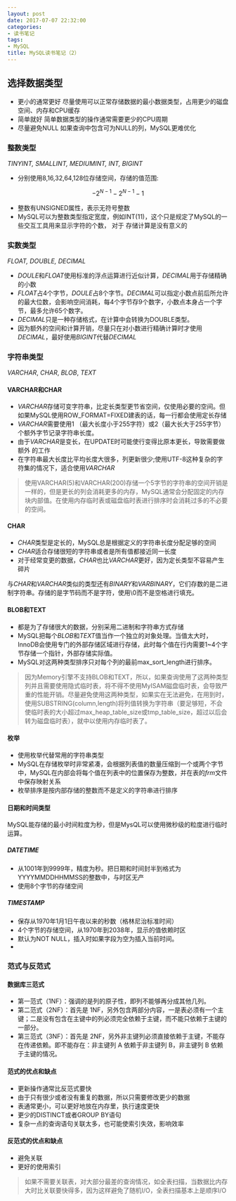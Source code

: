 ```yaml
---
layout: post
date: 2017-07-07 22:32:00
categories: 
- 读书笔记
tags:
- MySQL
title: MySQL读书笔记（2）
---
```


## 选择数据类型
- 更小的通常更好
尽量使用可以正常存储数据的最小数据类型，占用更少的磁盘空间、内存和CPU缓存
- 简单就好
简单数据类型的操作通常需要更少的CPU周期
- 尽量避免NULL
如果查询中包含可为NULL的列，MySQL更难优化

<!-- more -->


### 整数类型
*TINYINT, SMALLINT, MEDIUMINT, INT, BIGINT*  
- 分别使用8,16,32,64,128位存储空间，存储的值范围:
```math
-2^{N-1} - 2^{N-1}-1
```
- 整数有UNSIGNED属性，表示无符号整数  
- MySQL可以为整数类型指定宽度，例如INT(11)，这个只是规定了MySQL的一些交互工具用来显示字符的个数， 对于 存储计算是没有意义的
### 实数类型
*FLOAT, DOUBLE, DECIMAL*
- *DOULE*和*FLOAT*使用标准的浮点运算进行近似计算，*DECIMAL*用于存储精确的小数
- *FLOAT*占4个字节，*DOULE*占8个字节。*DECIMAL*可以指定小数点前后所允许的最大位数，会影响空间消耗，每4个字节存9个数字，小数点本身占一个字节，最多允许65个数字。
- *DECIMAL*只是一种存储格式，在计算中会转换为DOUBLE类型。
- 因为额外的空间和计算开销，尽量只在对小数进行精确计算时才使用*DECIMAL*，最好使用*BIGINT*代替*DECIMAL*

### 字符串类型
*VARCHAR*, *CHAR*, *BLOB*, *TEXT*
#### VARCHAR和CHAR
- *VARCHAR*存储可变字符串，比定长类型更节省空间，仅使用必要的空间。但如果MySQL使用ROW_FORMAT=FIXED建表的话，每一行都会使用定长存储
- *VARCHAR*需要使用1 （最大长度小于255字符）或2（最大长大于255字节）个额外字节记录字符串长度。
- 由于*VARCHAR*是变长，在UPDATE时可能使行变得比原本更长，导致需要做额外 的工作
- 在字符串最大长度比平均长度大很多，列更新很少;使用UTF-8这种复杂的字符集的情况下，适合使用*VARCHAR*

> 使用VARCHAR(5)和VARCHAR(200)存储一个5字节的字符串的空间开销是一样的，但是更长的列会消耗更多的内存，MySQL通常会分配固定的内存块内部值。在使用内存临时表或磁盘临时表进行排序时会消耗过多的不必要的空间。

#### CHAR
- *CHAR*类型是定长的，MySQL总是根据定义的字符串长度分配足够的空间
- *CHAR*适合存储很短的字符串或者是所有值都接近同一长度
- 对于经常变更的数据，*CHAR*也比*VARCHAR*更好，因为定长类型不容易产生碎片

与*CHAR*和*VARCHAR*类似的类型还有*BINARY*和*VARBINARY*，它们存数的是二进制字符串。存储的是字节码而不是字符，使用\0而不是空格进行填充。

#### BLOB和TEXT
- 都是为了存储很大的数据，分别采用二进制和字符串方式存储
- MySQL把每个*BLOB*和*TEXT*值当作一个独立的对象处理。当值太大时，InnoDB会使用专门的外部存储区域进行存储，此时每个值在行内需要1~4个字节存储一个指针，外部存储实际值。
- MySQL对这两种类型排序只对每个列的最前max_sort_length进行排序。

> 因为Memory引擎不支持BLOB和TEXT，所以，如果查询使用了这两种类型列并且需要使用隐式临时表，将不得不使用MyISAM磁盘临时表，会导致严重的性能开销。尽量避免使用这两种类型，如果实在无法避免，在用到时，使用SUBSTRING(column,length)将列值转换为字符串（要足够短，不会使临时表的大小超过max_heap_table_size或tmp_table_size，超过以后会转为磁盘临时表），就中以使用内存临时表了。

#### 枚举
- 使用枚举代替常用的字符串类型
- MySQL在存储枚举时非常紧凑，会根据列表值的数量压缩到一个或两个字节中，MySQL在内部会将每个值在列表中的位置保存为整数，并在表的*frm*文件中保存映射关系
- 枚举排序是按内部存储的整数而不是定义的字符串进行排序

#### 日期和时间类型
MySQL能存储的最小时间粒度为秒，但是MysQL可以使用微秒级的粒度进行临时运算。

##### DATETIME
- 从1001年到9999年，精度为秒。把日期和时间封半到格式为YYYYMMDDHHMMSS的整数中，与时区无产
- 使用8个字节的存储空间

##### TIMESTAMP
- 保存从1970年1月1日午夜以来的秒数（格林尼治标准时间）
- 4个字节的存储空间，从1970年到2038年，显示的值依赖时区
- 默认为NOT NULL，插入时如果字段为空为插入当前时间。
- 
### 范式与反范式

#### 数据库三范式
- 第一范式（1NF）：强调的是列的原子性，即列不能够再分成其他几列。 
- 第二范式（2NF）：首先是 1NF，另外包含两部分内容，一是表必须有一个主键；二是没有包含在主键中的列必须完全依赖于主键，而不能只依赖于主键的一部分。 
- 第三范式（3NF）：首先是 2NF，另外非主键列必须直接依赖于主键，不能存在传递依赖。即不能存在：非主键列 A 依赖于非主键列 B，非主键列 B 依赖于主键的情况。 

#### 范式的优点和缺点
- 更新操作通常比反范式要快
- 由于只有很少或者没有重复的数据，所以只需要修改更少的数据
- 表通常更小，可以更好地放在内存里，执行速度更快
- 更少的DISTINCT或者GROUP BY语句
- 复杂一点的查询语句关联太多，也可能使索引失效，影响效率

#### 反范式的优点和缺点
- 避免关联
- 更好的使用索引
> 如果不需要关联表，对大部分最差的查询情况，如全表扫描，当数据比内存大时比关联要快得多，因为这样避免了随机I/O，全表扫描基本上是顺序I/O





